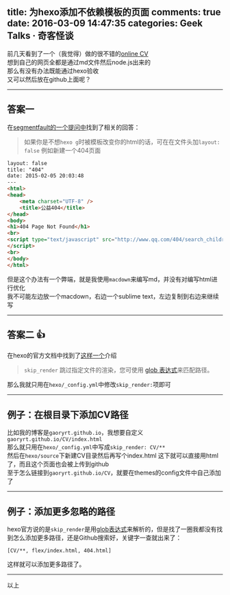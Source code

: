 title: 为hexo添加不依赖模板的页面
comments: true
date: 2016-03-09 14:47:35
categories: Geek Talks · 奇客怪谈
---
前几天看到了一个（我觉得）做的很不错的[online CV](//zhangwenli.com/cv/cn.html)  
想到自己的网页全都是通过md文件然后node.js出来的  
那么有没有办法既能通过hexo验收  
又可以然后放在github上面呢？
***
## 答案一
在[segmentfault的一个提问中](https://segmentfault.com/q/1010000002564944/a-1020000002564987)找到了相关的回答：  
> 如果你是不想`hexo g`时被模板改变你的html的话，可在在文件头加`layout: false`
> 例如新建一个404页面
  
``` html
layout: false
title: "404"
date: 2015-02-05 20:03:48
---
<html>
<head>
    <meta charset="UTF-8" />
    <title>公益404</title>
</head>
<body>
<h1>404 Page Not Found</h1>
<br>
<script type="text/javascript" src="http://www.qq.com/404/search_children.js"     charset="utf-8">
</script>
<br>
</body>
</html>
```

但是这个办法有一个弊端，就是我使用`macdown`来编写md，并没有对编写html进行优化  
我不可能左边放一个macdown，右边一个sublime text，左边复制到右边来继续写  
***
## 答案二 👍
在hexo的官方文档中找到了[这样一个](https://hexo.io/zh-cn/docs/configuration.html)介绍  
> `skip_render` 
> 跳过指定文件的渲染，您可使用 [glob 表达式](https://github.com/isaacs/node-glob)来匹配路径。

那么我就只用在`hexo/_config.yml`中修改`skip_render:`项即可  
***
## 例子：在根目录下添加CV路径
比如我的博客是`gaoryrt.github.io`，我想要自定义`gaoryrt.github.io/CV/index.html`  
那么就只用在`hexo/_config.yml`中写成`skip_render: CV/**`  
然后在`hexo/source`下新建CV目录然后再写个index.html
这下就可以直接用html了，而且这个页面也会被上传到github  
至于怎么链接到`gaoryrt.github.io/CV`，就要在themes的config文件中自己添加了  
***
## 例子：添加更多忽略的路径
hexo官方说的是`skip_render`是用[glob表达式](https://www.npmjs.com/package/glob)来解析的，但是找了一圈我都没有找到怎么添加更多路径，还是Github搜索好，关键字一查就出来了：
```
[CV/**, flex/index.html, 404.html]
```
这样就可以添加更多路径了。
***
以上

